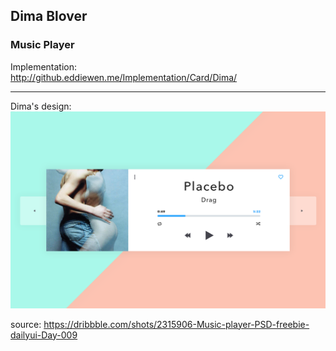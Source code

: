 ## Dima Blover
### Music Player

Implementation:  
<http://github.eddiewen.me/Implementation/Card/Dima/>

----

Dima's design:
![player](player.png)

source: <https://dribbble.com/shots/2315906-Music-player-PSD-freebie-dailyui-Day-009>